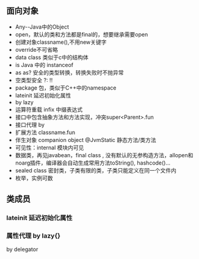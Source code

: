 ## 面向对象

- Any--Java中的Object
- open，默认的类和方法都是final的，想要继承需要open
- 创建对象classname(),不用new关键字
- override不可省略
- data class 类似于c中的结构体
- is Java 中的 instanceof
- as as? 安全的类型转换，转换失败时不抛异常 
- 空类型安全 ?: !!
- package 包，类似于C++中的namespace
- lateinit 延迟初始化属性
- by lazy
- 运算符重载 infix 中缀表达式
- 接口中包含抽象方法和方法实现，冲突super&lt;Parent>.fun
- 接口代理 by
- 扩展方法 classname.fun
- 伴生对象 companion object  @JvmStatic 静态方法/类方法
- 可见性：internal 模块内可见
- 数据类，再见javabean，final class , 没有默认的无参构造方法，allopen和noarg插件，编译器会自动生成常用方法toString(), hashcode()...
- sealed class 密封类，子类有限的类，子类只能定义在同一个文件内
- 枚举，实例可数

## 类成员

### lateinit 延迟初始化属性

### 属性代理 by lazy{}

by delegator